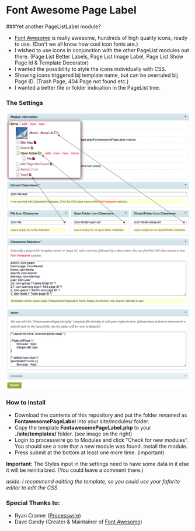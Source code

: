 # Font Awesome Page Label

###Yet another PageListLabel module?

- [Font Awesome](http://fontawesome.io/) is really awesome, hundreds of high quality icons, ready to use. (Don't we all know how cool icon fonts are.)
- I wished to use icons in conjunction with the other PageList modules out there.
	(Page List Better Labels, Page List Image Label, Page List Show Page Id & Template Decorator)
- I wanted the possibility to style the icons individually with CSS.
- Showing icons triggered bij template name, but can be overruled bij Page ID.
	(Trash Page, 404 Page not found etc.)
- I wanted a better file or folder indication in the PageList tree.

### The Settings

![settings](./settings.png)

### How to install


- Download the contents of this repository and put the folder renamed as **FontawesomePageLabel** into your site/modules/ folder.
- Copy the template **FontawesomePageLabel.php** to your **./site/templates/** folder. (see image on the right)
- Login to processwire go to Modules and click "Check for new modules". You should see a note that a new module was found. Install the module.
- Press submit at the bottom at least one more time. (important)

**Important:** The Styles input in the settings need to have some data in it else it will be reinitialized. (You could leave a comment there.)

*aside: I recommend editting the template, so you could use your faforite editor to edit the CSS.*

### Special Thanks to:

- Ryan Cramer ([Processwire](http://processwire.com/))
- Dave Gandy (Creater & Maintainer of [Font Awesome](http://fontawesome.io/))